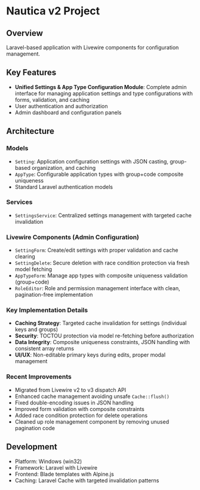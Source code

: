 # Nautica v2 Project

## Overview
Laravel-based application with Livewire components for configuration management.

## Key Features
- **Unified Settings & App Type Configuration Module**: Complete admin interface for managing application settings and type configurations with forms, validation, and caching
- User authentication and authorization
- Admin dashboard and configuration panels

## Architecture

### Models
- `Setting`: Application configuration settings with JSON casting, group-based organization, and caching
- `AppType`: Configurable application types with group+code composite uniqueness
- Standard Laravel authentication models

### Services
- `SettingsService`: Centralized settings management with targeted cache invalidation

### Livewire Components (Admin Configuration)
- `SettingForm`: Create/edit settings with proper validation and cache clearing
- `SettingDelete`: Secure deletion with race condition protection via fresh model fetching
- `AppTypeForm`: Manage app types with composite uniqueness validation (group+code)
- `RoleEditor`: Role and permission management interface with clean, pagination-free implementation

### Key Implementation Details
- **Caching Strategy**: Targeted cache invalidation for settings (individual keys and groups)
- **Security**: TOCTOU protection via model re-fetching before authorization
- **Data Integrity**: Composite uniqueness constraints, JSON handling with consistent array returns
- **UI/UX**: Non-editable primary keys during edits, proper modal management

### Recent Improvements
- Migrated from Livewire v2 to v3 dispatch API
- Enhanced cache management avoiding unsafe `Cache::flush()`
- Fixed double-encoding issues in JSON handling
- Improved form validation with composite constraints
- Added race condition protection for delete operations
- Cleaned up role management component by removing unused pagination code

## Development
- Platform: Windows (win32)
- Framework: Laravel with Livewire
- Frontend: Blade templates with Alpine.js
- Caching: Laravel Cache with targeted invalidation patterns